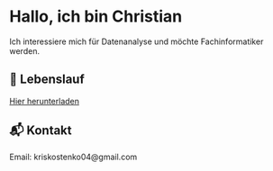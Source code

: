 
<!DOCTYPE html>
<html lang="de">
<head>
  <meta charset="UTF-8">
  <title>Mein Portfolio – Christian</title>
</head>
<body>
  <h1>Hallo, ich bin Christian</h1>
  <p>Ich interessiere mich für Datenanalyse und möchte Fachinformatiker werden.</p>

  <h2>📄 Lebenslauf</h2>
  <p><a href="Lebenslauf.pdf" download>Hier herunterladen</a></p>

  <h2>📬 Kontakt</h2>
  <p>Email: kriskostenko04@gmail.com</p>
</body>
</html>
